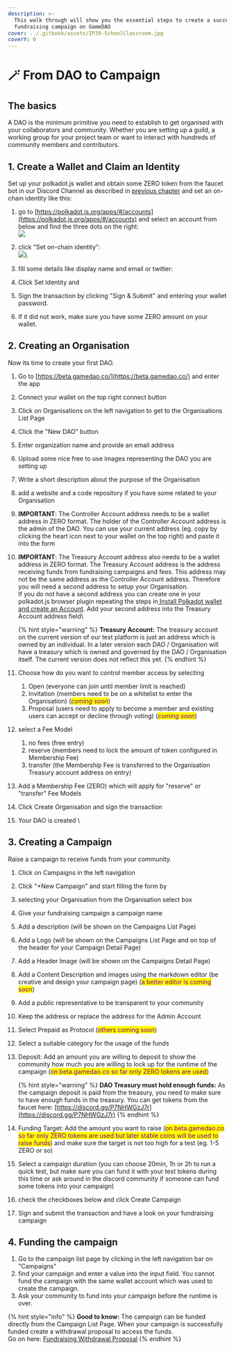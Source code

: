 ```yaml
---
description: >-
  This walk through will show you the essential steps to create a successful
  fundraising campaign on GameDAO
cover: ../.gitbook/assets/IP39-SchoolClassroom.jpg
coverY: 0
---
```


# 🪄 From DAO to Campaign

## The basics

A DAO is the minimum primitive you need to establish to get organised with your collaborators and community. Whether you are setting up a guild, a working group for your project team or want to interact with hundreds of community members and contributors.

## 1. Create a Wallet and Claim an Identity

Set up your polkadot.js wallet and obtain some ZERO token from the faucet bot in our Discord Channel as described in [previous chapter](installing-your-wallet.md) and set an on-chain identity like this:

1. go to [https://polkadot.js.org/apps/#/accounts](https://polkadot.js.org/apps/#/accounts) and select an account from below and find the three dots on the right:\
   ![](<../.gitbook/assets/image (5) (1) (1).png>)
2. click "Set on-chain identity":\
   ![](<../.gitbook/assets/image (4) (1) (1).png>)\

3. fill some details like display name and email or twitter:\
   <img src="../.gitbook/assets/image (6) (1).png" alt="" data-size="original">
4. Click Set Identity and&#x20;
5. Sign the transaction by clicking "Sign & Submit" and entering your wallet password.
6. If it did not work, make sure you have some ZERO amount on your wallet.

## 2. Creating an Organisation

Now its time to create your first DAO.

1. Go to [https://beta.gamedao.co/](https://beta.gamedao.co/) and enter the app
2. Connect your wallet on the top right connect button
3. Click  on Organisations on the left navigation to get to the Organisations List Page
4. Click the "New DAO" button
5. Enter organization name and provide an email address
6. Upload some nice free to use images representing the DAO you are setting up
7. &#x20;Write a short description about the purpose of the Organisation
8. add a website and a code repository if you have some related to your Organisation
9. **IMPORTANT**: The Controller Account address needs to be a wallet address in ZERO format. The holder of the Controller Account address is the admin of the DAO. You can use your current address (eg. copy by clicking the heart icon next to your wallet on the top right) and paste it into the form
10. **IMPORTANT**: The Treasury Account address also needs to be a wallet address in ZERO format. The Treasury Account address is the address receiving funds from fundraising campaigns and fees. This address may not be the same address as the Controller Account address. Therefore you will need a second address to setup your Organisation. \
    If you do not have a second address you can create one in your polkadot.js browser plugin repeating the steps in[ Install Polkadot wallet and create an Account](installing-your-wallet.md).  Add your second address into the Treasury Account address field\


    {% hint style="warning" %}
    **Treasury Account:** The treasury account on the current version of our test platform is just an address which is owned by an individual. In a later version each DAO / Organisation will have a treasury which is owned and governed by the DAO / Organisation itself. The current version does not reflect this yet.&#x20;
    {% endhint %}
11. Choose how do you want to control member access by selecting&#x20;
    1. Open (everyone can join until member limit is reached)
    2. Invitation (members need to be on a whitelist to enter the Organisation) (_<mark style="color:purple;">coming soon</mark>_)
    3. Proposal (users need to apply to become a member and existing users can accept or decline through voting) (_<mark style="color:purple;">coming soon</mark>_)
12. select a Fee Model
    1. no fees (free entry)
    2. reserve (members need to lock the amount of token configured in Membership Fee)
    3. transfer (the Membership Fee is transferred to the Organisation Treasury account address  on entry)
13. Add a Membership Fee (ZERO) which will apply for "reserve" or "transfer" Fee Models
14. Click Create Organisation and sign the transaction
15. Your DAO is created \


## 3. Creating a Campaign

Raise a campaign to receive funds from your community.

1. Click on Campaigns in the left navigation
2. Click "+New Campaign" and start filling the form by
3. selecting your Organisation from the Organisation select box
4. Give your fundraising campaign a campaign name
5. Add a description  (will be shown on the Campaigns List Page)
6. Add a Logo  (will be shown on the Campaigns List Page and on top of the header for your Campaign Detail Page)
7. Add a Header Image (will be shown on the Campaigns Detail Page)
8. Add a Content Description and images using the markdown editor (be creative and design your campaign page) (<mark style="color:purple;">a better editor is coming soon</mark>)
9. Add a public representative to be transparent to your community
10. Keep the address or replace the address for the Admin Account&#x20;
11. Select Prepaid as Protocol (<mark style="color:purple;">others coming soon</mark>)
12. Select a suitable category for the usage of the funds
13. Deposit: Add an amount you are willing to deposit to show the community how much you are willing to lock up for the runtime of the campaign  (<mark style="color:purple;">on beta.gamedao.co so far only ZERO tokens are used</mark>)&#x20;

    {% hint style="warning" %}
    **DAO Treasury must hold enough funds:** As the campaign deposit is paid from the treasury, you need to make sure to have enough funds in the treasury. You can get tokens from the faucet here:  [https://discord.gg/P7NHWGzJ7r](https://discord.gg/P7NHWGzJ7r)
    {% endhint %}


14. Funding Target: Add the amount you want to raise (<mark style="color:purple;">on beta.gamedao.co so far only ZERO tokens are used but later stable coins will be used to raise funds</mark>) and make sure the target is not too high for a test (eg. 1-5 ZERO or so)
15. Select a campaign duration (you can choose 20min, 1h or 2h to run a quick test, but make sure you can fund it with your test tokens during this time or ask around in the discord community if someone can fund some tokens into your campaign)
16. check the checkboxes below and click Create Campaign
17. Sign and submit the transaction and have a look on your fundraising campaign

## 4. Funding the campaign

1. Go to the campaign list page by clicking in the left navigation bar on "Campaigns"
2. find your campaign and enter a value into the input field. You cannot fund the campaign with the same wallet account which was used to create the campaign.
3. Ask your community to fund into your campaign before the runtime is over.&#x20;



{% hint style="info" %}
**Good to know:** The campaign can be funded directly from the Campaign List Page. When your campaign is successfully funded create a withdrawal proposal to access the funds.\
Go on here: [Fundraising Withdrawal Proposal](../fundamentals/fundraising/fundraising-withdrawal-proposal.md)
{% endhint %}

